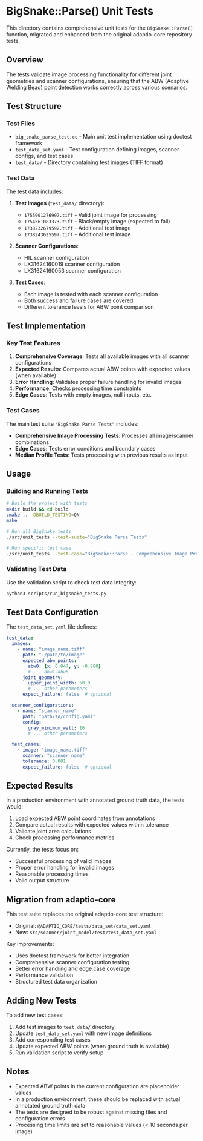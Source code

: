 # BigSnake::Parse() Unit Tests

This directory contains comprehensive unit tests for the `BigSnake::Parse()` function, migrated and enhanced from the original adaptio-core repository tests.

## Overview

The tests validate image processing functionality for different joint geometries and scanner configurations, ensuring that the ABW (Adaptive Welding Bead) point detection works correctly across various scenarios.

## Test Structure

### Test Files

- `big_snake_parse_test.cc` - Main unit test implementation using doctest framework
- `test_data_set.yaml` - Test configuration defining images, scanner configs, and test cases
- `test_data/` - Directory containing test images (TIFF format)

### Test Data

The test data includes:

1. **Test Images** (`test_data/` directory):
   - `1755001276997.tiff` - Valid joint image for processing
   - `1754561083373.tiff` - Black/empty image (expected to fail)
   - `1738232679592.tiff` - Additional test image
   - `1738243625597.tiff` - Additional test image

2. **Scanner Configurations**:
   - HIL scanner configuration
   - LX31624160019 scanner configuration  
   - LX31624160053 scanner configuration

3. **Test Cases**:
   - Each image is tested with each scanner configuration
   - Both success and failure cases are covered
   - Different tolerance levels for ABW point comparison

## Test Implementation

### Key Test Features

1. **Comprehensive Coverage**: Tests all available images with all scanner configurations
2. **Expected Results**: Compares actual ABW points with expected values (when available)
3. **Error Handling**: Validates proper failure handling for invalid images
4. **Performance**: Checks processing time constraints
5. **Edge Cases**: Tests with empty images, null inputs, etc.

### Test Cases

The main test suite `"BigSnake Parse Tests"` includes:

- **Comprehensive Image Processing Tests**: Processes all image/scanner combinations
- **Edge Cases**: Tests error conditions and boundary cases
- **Median Profile Tests**: Tests processing with previous results as input

## Usage

### Building and Running Tests

```bash
# Build the project with tests
mkdir build && cd build
cmake .. -DBUILD_TESTING=ON
make

# Run all BigSnake tests
./src/unit_tests --test-suite="BigSnake Parse Tests"

# Run specific test case
./src/unit_tests --test-case="BigSnake::Parse - Comprehensive Image Processing Tests"
```

### Validating Test Data

Use the validation script to check test data integrity:

```bash
python3 scripts/run_bigsnake_tests.py
```

## Test Data Configuration

The `test_data_set.yaml` file defines:

```yaml
test_data:
  images:
    - name: "image_name.tiff"
      path: "./path/to/image"
      expected_abw_points:
        abw0: {x: 0.047, y: -0.280}
        # ... abw1-abw6
      joint_geometry:
        upper_joint_width: 50.0
        # ... other parameters
      expect_failure: false  # optional

  scanner_configurations:
    - name: "scanner_name"
      path: "path/to/config.yaml"
      config:
        gray_minimum_wall: 16
        # ... other parameters

  test_cases:
    - image: "image_name.tiff"
      scanner: "scanner_name"
      tolerance: 0.001
      expect_failure: false  # optional
```

## Expected Results

In a production environment with annotated ground truth data, the tests would:

1. Load expected ABW point coordinates from annotations
2. Compare actual results with expected values within tolerance
3. Validate joint area calculations
4. Check processing performance metrics

Currently, the tests focus on:
- Successful processing of valid images
- Proper error handling for invalid images
- Reasonable processing times
- Valid output structure

## Migration from adaptio-core

This test suite replaces the original adaptio-core test structure:
- Original: `@ADAPTIO_CORE/tests/data_set/data_set.yaml`
- New: `src/scanner/joint_model/test/test_data_set.yaml`

Key improvements:
- Uses doctest framework for better integration
- Comprehensive scanner configuration testing
- Better error handling and edge case coverage
- Performance validation
- Structured test data organization

## Adding New Tests

To add new test cases:

1. Add test images to `test_data/` directory
2. Update `test_data_set.yaml` with new image definitions
3. Add corresponding test cases
4. Update expected ABW points (when ground truth is available)
5. Run validation script to verify setup

## Notes

- Expected ABW points in the current configuration are placeholder values
- In a production environment, these should be replaced with actual annotated ground truth data
- The tests are designed to be robust against missing files and configuration errors
- Processing time limits are set to reasonable values (< 10 seconds per image)